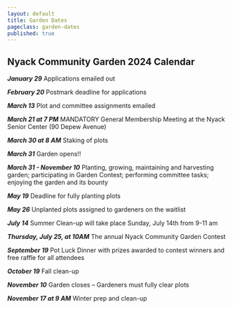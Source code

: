 ```yaml
---
layout: default
title: Garden Dates
pageclass: garden-dates
published: true
---
```


## Nyack Community Garden 2024 Calendar

***January 29*** Applications emailed out

***February 20*** Postmark deadline for applications

***March 13*** Plot and committee assignments emailed

***March 21 at 7 PM*** MANDATORY General Membership Meeting at the Nyack Senior Center (90 Depew Avenue)

***March 30 at 8 AM*** Staking of plots

***March 31*** Garden opens!!

***March 31 - November 10*** Planting, growing, maintaining and harvesting garden; participating in Garden Contest; performing committee tasks; enjoying the garden and its bounty

***May 19*** Deadline for fully planting plots

***May 26*** Unplanted plots assigned to gardeners on the waitlist

***July 14*** Summer Clean-up will take place Sunday, July 14th from 9-11 am

***Thursday, July 25, at 10AM*** The annual Nyack Community Garden Contest

***September 19*** Pot Luck Dinner with prizes awarded to contest winners and free raffle for all attendees

***October 19*** Fall clean-up

***November 10*** Garden closes – Gardeners must fully clear plots

***November 17 at 9 AM*** Winter prep and clean-up

<!--
***January 30*** Applications emailed out
***February 22*** Postmark deadline for applications 
***March 24*** at 7 PM General Membership Meeting
***April 2*** at 8 AM Staking of plots
***April 3*** Garden opens
***April 3 - Nov. 7*** Planting, growing, maintaining and harvesting garden; participating in Garden Contest; performing committee tasks; having fun at the garden
***May 21*** Seedling sale to benefit the [Nyack Homeless Project](https://www.nyackhp.org/)
***May 31*** Deadline for planting plots
***After May 31*** Unplanted plots assigned to gardeners on the waitlist
***July 27*** Garden Contest
***October 27*** - Potluck Dinner, Thursday, October 27 7 PM, at the Nyack Senior Center (90 Depew Ave.)
***November 13*** Garden closes; all items removed and plots restored to state they were in on April 3rd
***November 20*** at 8 AM Winter prep and clean-up
-->

